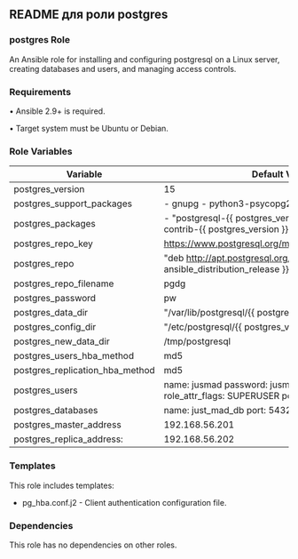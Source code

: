 ## README для роли postgres

### postgres Role

An Ansible role for installing and configuring postgresql on a Linux server, creating databases and users, and managing
access controls.

### Requirements

• Ansible 2.9+ is required.

• Target system must be Ubuntu or Debian.

### Role Variables

| Variable                        | Default Value                                                                               |
|---------------------------------|---------------------------------------------------------------------------------------------|
| postgres_version                | 15                                                                                          |
| postgres_support_packages       | - gnupg   - python3-psycopg2                                                                |
| postgres_packages               | - "postgresql-{{ postgres_version }}" - "postgresql-contrib-{{ postgres_version }}"         |
| postgres_repo_key               | https://www.postgresql.org/media/keys/ACCC4CF8.asc                                          |
| postgres_repo                   | "deb http://apt.postgresql.org/pub/repos/apt/ {{ ansible_distribution_release }}-pgdg main" |
| postgres_repo_filename          | pgdg                                                                                        |
| postgres_password               | pw                                                                                          |
| postgres_data_dir               | "/var/lib/postgresql/{{ postgres_version }}"                                                |
| postgres_config_dir             | "/etc/postgresql/{{ postgres_version }}/main"                                               |
| postgres_new_data_dir           | /tmp/postgresql                                                                             |
| postgres_users_hba_method       | md5                                                                                         |
| postgres_replication_hba_method | md5                                                                                         |
| postgres_users                  | name: jusmad  password: jusmad encrypted: true role_attr_flags: SUPERUSER port: 5432        |
| postgres_databases              | name: just_mad_db   port: 5432  roles: jusmad  privs: ALL                                   |
| postgres_master_address         | 192.168.56.201                                                                              |
| postgres_replica_address:       | 192.168.56.202                                                                              |


### Templates

This role includes templates:

- pg_hba.conf.j2 - Client authentication configuration file.

### Dependencies

This role has no dependencies on other roles.
